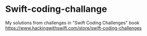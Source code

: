 # Swift-coding-challange
My solutions from challenges in "Swift Coding Challenges" book
https://www.hackingwithswift.com/store/swift-coding-challenges
